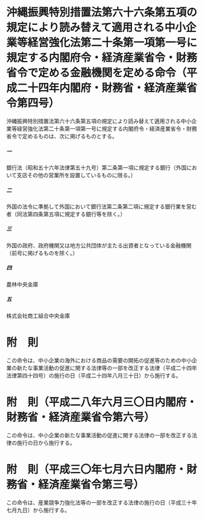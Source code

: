 # 沖縄振興特別措置法第六十六条第五項の規定により読み替えて適用される中小企業等経営強化法第二十条第一項第一号に規定する内閣府令・経済産業省令・財務省令で定める金融機関を定める命令（平成二十四年内閣府・財務省・経済産業省令第四号）
沖縄振興特別措置法第六十六条第五項の規定により読み替えて適用される中小企業等経営強化法第二十条第一項第一号に規定する内閣府令・経済産業省令・財務省令で定めるものは、次に掲げるものとする。
##### 一
銀行法（昭和五十六年法律第五十九号）第二条第一項に規定する銀行（外国において支店その他の営業所を設置しているものに限る。）
##### 二
外国の法令に準拠して外国において銀行法第二条第二項に規定する銀行業を営む者（同法第四条第五項に規定する銀行等を除く。）
##### 三
外国の政府、政府機関又は地方公共団体が主たる出資者となっている金融機関（前号に掲げるものを除く。）
##### 四
農林中央金庫
##### 五
株式会社商工組合中央金庫
# 附　則
この命令は、中小企業の海外における商品の需要の開拓の促進等のための中小企業の新たな事業活動の促進に関する法律等の一部を改正する法律（平成二十四年法律第四十四号）の施行の日（平成二十四年八月三十日）から施行する。
# 附　則（平成二八年六月三〇日内閣府・財務省・経済産業省令第六号）
この命令は、中小企業の新たな事業活動の促進に関する法律の一部を改正する法律の施行の日から施行する。
# 附　則（平成三〇年七月六日内閣府・財務省・経済産業省令第三号）
この命令は、産業競争力強化法等の一部を改正する法律の施行の日（平成三十年七月九日）から施行する。
